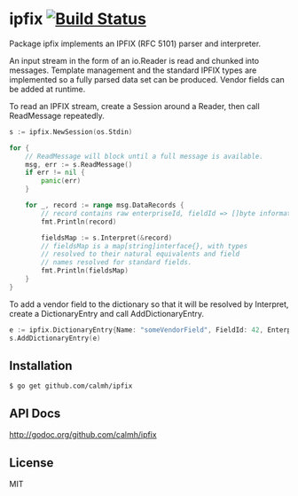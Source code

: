 ipfix [![Build Status](https://travis-ci.org/calmh/ipfix.png?branch=master)](https://travis-ci.org/calmh/ipfix)
=====

Package ipfix implements an IPFIX (RFC 5101) parser and interpreter.

An input stream in the form of an io.Reader is read and chunked into
messages. Template management and the standard IPFIX types are
implemented so a fully parsed data set can be produced. Vendor fields
can be added at runtime.

To read an IPFIX stream, create a Session around a Reader, then call
ReadMessage repeatedly.

```go
s := ipfix.NewSession(os.Stdin)

for {
    // ReadMessage will block until a full message is available.
    msg, err := s.ReadMessage()
    if err != nil {
        panic(err)
    }

    for _, record := range msg.DataRecords {
        // record contains raw enterpriseId, fieldId => []byte information
        fmt.Println(record)

        fieldsMap := s.Interpret(&record)
        // fieldsMap is a map[string]interface{}, with types
        // resolved to their natural equivalents and field
        // names resolved for standard fields.
        fmt.Println(fieldsMap)
    }
}
```

To add a vendor field to the dictionary so that it will be resolved by
Interpret, create a DictionaryEntry and call AddDictionaryEntry.

```go
e := ipfix.DictionaryEntry{Name: "someVendorField", FieldId: 42, EnterpriseId: 123456, Type: ipfix.Int32}
s.AddDictionaryEntry(e)
```

Installation
------------

    $ go get github.com/calmh/ipfix

API Docs
--------

http://godoc.org/github.com/calmh/ipfix

License
-------

MIT

